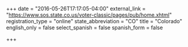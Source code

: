 +++
date = "2016-05-26T17:17:05-04:00"
external_link = "https://www.sos.state.co.us/voter-classic/pages/pub/home.xhtml"
registration_type = "online"
state_abbreviation = "CO"
title = "Colorado"
english_only = false
select_spanish = false
spanish_form = false


+++

